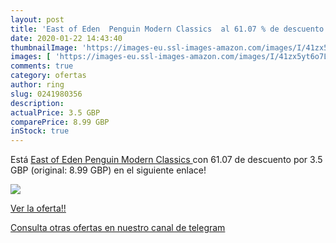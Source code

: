 ```yaml
---
layout: post
title: 'East of Eden  Penguin Modern Classics  al 61.07 % de descuento'
date: 2020-01-22 14:43:40
thumbnailImage: 'https://images-eu.ssl-images-amazon.com/images/I/41zx5yt6o7L._SL200_.jpg'
images: [ 'https://images-eu.ssl-images-amazon.com/images/I/41zx5yt6o7L._SL200_.jpg' ]
comments: true
category: ofertas
author: ring
slug: 0241980356
description:
actualPrice: 3.5 GBP
comparePrice: 8.99 GBP
inStock: true
---
```


Está [East of Eden  Penguin Modern Classics ](https://www.amazon.co.uk/dp/0241980356/?tag=redken01-21) con 61.07 de descuento por 3.5 GBP (original: 8.99 GBP) en el siguiente enlace!

[![](https://images-eu.ssl-images-amazon.com/images/I/41zx5yt6o7L._SL200_.jpg)](https://www.amazon.co.uk/dp/0241980356/?tag=redken01-21)

[Ver la oferta!!](https://www.amazon.co.uk/dp/0241980356/?tag=redken01-21)

[Consulta otras ofertas en nuestro canal de telegram](https://t.me/s/ofertas25)
